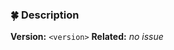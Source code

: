 ### 🍀 Description
**Version:** `<version>`
**Related:** _no issue_

<!--
Here you can describe changes and provide examples
-->
